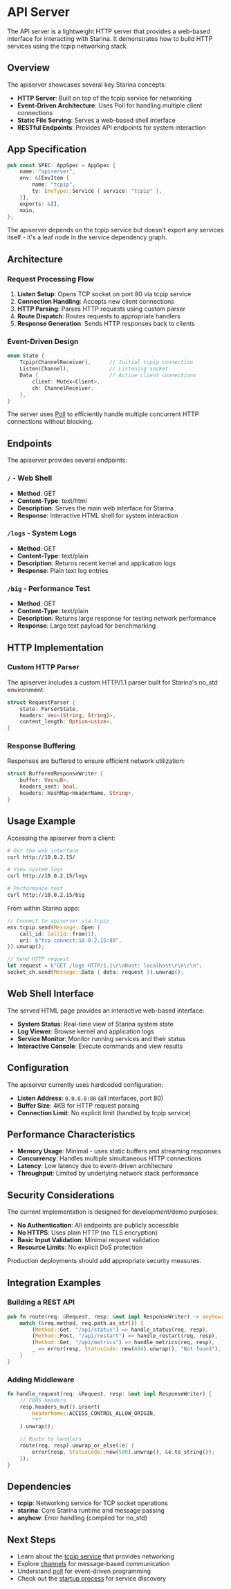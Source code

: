 # API Server

The API server is a lightweight HTTP server that provides a web-based interface for interacting with Starina. It demonstrates how to build HTTP services using the tcpip networking stack.

## Overview

The apiserver showcases several key Starina concepts:

- **HTTP Server**: Built on top of the tcpip service for networking
- **Event-Driven Architecture**: Uses Poll for handling multiple client connections
- **Static File Serving**: Serves a web-based shell interface
- **RESTful Endpoints**: Provides API endpoints for system interaction

## App Specification

```rust
pub const SPEC: AppSpec = AppSpec {
    name: "apiserver",
    env: &[EnvItem {
        name: "tcpip",
        ty: EnvType::Service { service: "tcpip" },
    }],
    exports: &[],
    main,
};
```

The apiserver depends on the tcpip service but doesn't export any services itself - it's a leaf node in the service dependency graph.

## Architecture

### Request Processing Flow

1. **Listen Setup**: Opens TCP socket on port 80 via tcpip service
2. **Connection Handling**: Accepts new client connections
3. **HTTP Parsing**: Parses HTTP requests using custom parser
4. **Route Dispatch**: Routes requests to appropriate handlers
5. **Response Generation**: Sends HTTP responses back to clients

### Event-Driven Design

```rust
enum State {
    Tcpip(ChannelReceiver),      // Initial tcpip connection
    Listen(Channel),             // Listening socket
    Data {                       // Active client connections
        client: Mutex<Client>,
        ch: ChannelReceiver,
    },
}
```

The server uses [Poll](/concepts/poll) to efficiently handle multiple concurrent HTTP connections without blocking.

## Endpoints

The apiserver provides several endpoints:

### `/` - Web Shell
- **Method**: GET
- **Content-Type**: text/html
- **Description**: Serves the main web interface for Starina
- **Response**: Interactive HTML shell for system interaction

### `/logs` - System Logs  
- **Method**: GET
- **Content-Type**: text/plain
- **Description**: Returns recent kernel and application logs
- **Response**: Plain text log entries

### `/big` - Performance Test
- **Method**: GET  
- **Content-Type**: text/plain
- **Description**: Returns large response for testing network performance
- **Response**: Large text payload for benchmarking

## HTTP Implementation

### Custom HTTP Parser

The apiserver includes a custom HTTP/1.1 parser built for Starina's no_std environment:

```rust
struct RequestParser {
    state: ParserState,
    headers: Vec<(String, String)>,
    content_length: Option<usize>,
}
```

### Response Buffering

Responses are buffered to ensure efficient network utilization:

```rust
struct BufferedResponseWriter {
    buffer: Vec<u8>,
    headers_sent: bool,
    headers: HashMap<HeaderName, String>,
}
```

## Usage Example

Accessing the apiserver from a client:

```bash
# Get the web interface
curl http://10.0.2.15/

# View system logs
curl http://10.0.2.15/logs

# Performance test
curl http://10.0.2.15/big
```

From within Starina apps:

```rust
// Connect to apiserver via tcpip
env.tcpip.send(Message::Open {
    call_id: CallId::from(1),
    uri: b"tcp-connect:10.0.2.15:80",
}).unwrap();

// Send HTTP request
let request = b"GET /logs HTTP/1.1\r\nHost: localhost\r\n\r\n";
socket_ch.send(Message::Data { data: request }).unwrap();
```

## Web Shell Interface

The served HTML page provides an interactive web-based interface:

- **System Status**: Real-time view of Starina system state
- **Log Viewer**: Browse kernel and application logs
- **Service Monitor**: Monitor running services and their status
- **Interactive Console**: Execute commands and view results

## Configuration

The apiserver currently uses hardcoded configuration:

- **Listen Address**: `0.0.0.0:80` (all interfaces, port 80)
- **Buffer Size**: 4KB for HTTP request parsing
- **Connection Limit**: No explicit limit (handled by tcpip service)

## Performance Characteristics

- **Memory Usage**: Minimal - uses static buffers and streaming responses
- **Concurrency**: Handles multiple simultaneous HTTP connections
- **Latency**: Low latency due to event-driven architecture
- **Throughput**: Limited by underlying network stack performance

## Security Considerations

The current implementation is designed for development/demo purposes:

- **No Authentication**: All endpoints are publicly accessible
- **No HTTPS**: Uses plain HTTP (no TLS encryption)
- **Basic Input Validation**: Minimal request validation
- **Resource Limits**: No explicit DoS protection

Production deployments should add appropriate security measures.

## Integration Examples

### Building a REST API

```rust
pub fn route(req: &Request, resp: &mut impl ResponseWriter) -> anyhow::Result<()> {
    match (&req.method, req.path.as_str()) {
        (Method::Get, "/api/status") => handle_status(req, resp),
        (Method::Post, "/api/restart") => handle_restart(req, resp),
        (Method::Get, "/api/metrics") => handle_metrics(req, resp),
        _ => error(resp, StatusCode::new(404).unwrap(), "Not found"),
    }
}
```

### Adding Middleware

```rust
fn handle_request(req: &Request, resp: &mut impl ResponseWriter) {
    // CORS headers
    resp.headers_mut().insert(
        HeaderName::ACCESS_CONTROL_ALLOW_ORIGIN, 
        "*"
    ).unwrap();
    
    // Route to handlers
    route(req, resp).unwrap_or_else(|e| {
        error(resp, StatusCode::new(500).unwrap(), &e.to_string());
    });
}
```

## Dependencies

- **tcpip**: Networking service for TCP socket operations
- **starina**: Core Starina runtime and message passing
- **anyhow**: Error handling (compiled for no_std)

## Next Steps

- Learn about the [tcpip service](/apps/tcpip) that provides networking
- Explore [channels](/concepts/channel) for message-based communication  
- Understand [poll](/concepts/poll) for event-driven programming
- Check out the [startup process](/concepts/startup) for service discovery
